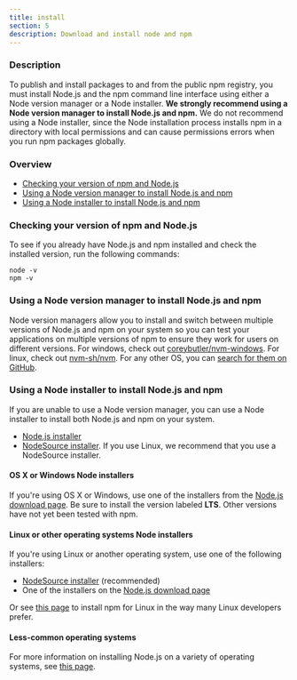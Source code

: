 ```yaml
---
title: install
section: 5
description: Download and install node and npm
---
```


### Description

To publish and install packages to and from the public npm registry, you
must install Node.js and the npm command line interface using either a Node
version manager or a Node installer. **We strongly recommend using a Node
version manager to install Node.js and npm.** We do not recommend using a
Node installer, since the Node installation process installs npm in a
directory with local permissions and can cause permissions errors when you
run npm packages globally.

### Overview

- [Checking your version of npm and
  Node.js](#checking-your-version-of-npm-and-nodejs)
- [Using a Node version manager to install Node.js and
  npm](#using-a-node-version-manager-to-install-nodejs-and-npm)
- [Using a Node installer to install Node.js and
  npm](#using-a-node-installer-to-install-nodejs-and-npm)

### Checking your version of npm and Node.js

To see if you already have Node.js and npm installed and check the
installed version, run the following commands:

```
node -v
npm -v
```

### Using a Node version manager to install Node.js and npm

Node version managers allow you to install and switch between multiple
versions of Node.js and npm on your system so you can test your
applications on multiple versions of npm to ensure they work for users on
different versions.  For windows, check out [coreybutler/nvm-windows](https://github.com/coreybutler/nvm-windows). For linux, check out [nvm-sh/nvm](https://github.com/nvm-sh/nvm). For any other OS, you can
[search for them on GitHub](https://github.com/search?q=node+version+manager+archived%3Afalse&type=repositories&ref=advsearch).

### Using a Node installer to install Node.js and npm

If you are unable to use a Node version manager, you can use a Node
installer to install both Node.js and npm on your system.

* [Node.js installer](https://nodejs.org/en/download/)
* [NodeSource installer](https://github.com/nodesource/distributions). If
  you use Linux, we recommend that you use a NodeSource installer.

#### OS X or Windows Node installers

If you're using OS X or Windows, use one of the installers from the
[Node.js download page](https://nodejs.org/en/download/). Be sure to
install the version labeled **LTS**. Other versions have not yet been
tested with npm.

#### Linux or other operating systems Node installers

If you're using Linux or another operating system, use one of the following
installers:

- [NodeSource installer](https://github.com/nodesource/distributions)
  (recommended)
- One of the installers on the [Node.js download
  page](https://nodejs.org/en/download/)

Or see [this page](https://nodejs.org/en/download/package-manager/) to
install npm for Linux in the way many Linux developers prefer.

#### Less-common operating systems

For more information on installing Node.js on a variety of operating
systems, see [this page][pkg-mgr].

[pkg-mgr]: https://nodejs.org/en/download/package-manager/
